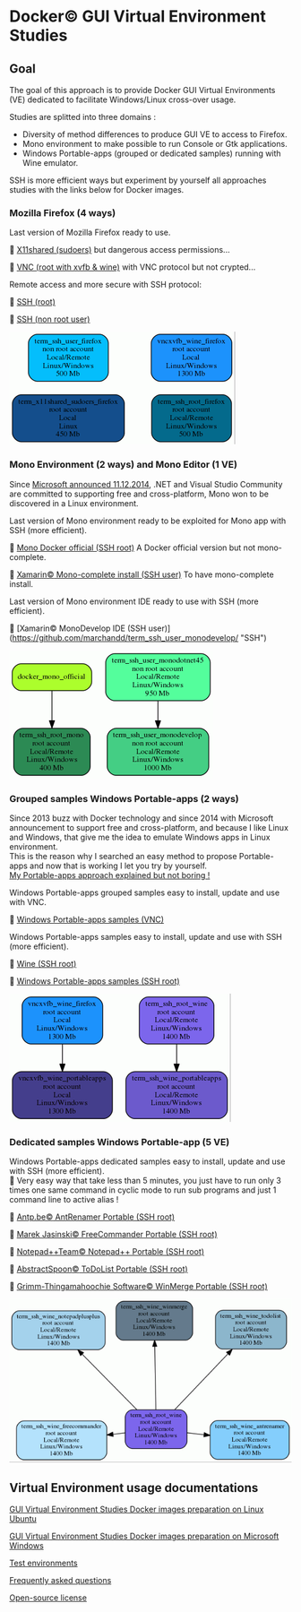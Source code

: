 # Docker:copyright: GUI Virtual Environment Studies

## Goal

The goal of this approach is to provide Docker GUI Virtual Environments (VE) dedicated to facilitate Windows/Linux cross-over usage.

Studies are splitted into three domains : 
- Diversity of method differences to produce GUI VE to access to Firefox.
- Mono environment to make possible to run Console or Gtk applications.
- Windows Portable-apps (grouped or dedicated samples) running with Wine emulator.
 
SSH is more efficient ways but experiment by yourself all approaches studies with the links below for Docker images.

### Mozilla Firefox (4 ways)

Last version of Mozilla Firefox ready to use.

:checkered_flag: [X11shared (sudoers)](https://github.com/marchandd/term_x11shared_sudoers_firefox/ "X11shared") but dangerous access permissions... 

:checkered_flag: [VNC (root with xvfb & wine)](https://github.com/marchandd/vncxvfb_wine_firefox/ "VNC") with VNC protocol but not crypted... 

Remote access and more secure with SSH protocol:

:checkered_flag: [SSH (root)](https://github.com/marchandd/term_ssh_root_firefox/ "SSH") 

:checkered_flag: [SSH (non root user)](https://github.com/marchandd/term_ssh_user_firefox/ "SSH") 

![Graph1](graph1.gif)

### Mono Environment (2 ways) and Mono Editor (1 VE)

Since [Microsoft announced 11.12.2014](http://news.microsoft.com/2014/11/12/microsoft-takes-net-open-source-and-cross-platform-adds-new-development-capabilities-with-visual-studio-2015-net-2015-and-visual-studio-online/ "Microsoft announce"), .NET and Visual Studio Community are committed to supporting free and cross-platform, Mono won to be discovered in a Linux environment.  

Last version of Mono environment ready to be exploited for Mono app with SSH (more efficient).

:checkered_flag: [Mono Docker official (SSH root)](https://github.com/marchandd/term_ssh_root_mono/ "SSH") A Docker official version but not mono-complete. 

:checkered_flag: [Xamarin:copyright: Mono-complete install (SSH user)](https://github.com/marchandd/term_ssh_user_monodotnet45/ "SSH") To have mono-complete install.

Last version of Mono environment IDE ready to use with SSH (more efficient).

:checkered_flag: [Xamarin:copyright: MonoDevelop IDE (SSH user)] (https://github.com/marchandd/term_ssh_user_monodevelop/ "SSH")

![Graph2](graph2.gif)

### Grouped samples Windows Portable-apps (2 ways)

Since 2013 buzz with Docker technology and since 2014 with Microsoft announcement to support free and cross-platform, and because I like Linux and Windows, that give me the idea to emulate Windows apps in Linux environment.  
This is the reason why I searched an easy method to propose Portable-apps and now that is working I let you try by yourself.  
[My Portable-apps approach explained but not boring !](https://github.com/marchandd/docker_index/blob/master/docs/portable-apps.md "Portable-apps")

Windows Portable-apps grouped samples easy to install, update and use with VNC.

:checkered_flag: [Windows Portable-apps samples (VNC)](https://github.com/marchandd/vncxvfb_wine_portableapps/ "VNC") 

Windows Portable-apps samples easy to install, update and use with SSH (more efficient).

:checkered_flag: [Wine (SSH root)](https://github.com/marchandd/term_ssh_root_wine/ "SSH")

:checkered_flag: [Windows Portable-apps samples (SSH root)](https://github.com/marchandd/term_ssh_wine_portableapps/ "SSH")

![Graph3](graph3.gif)

### Dedicated samples Windows Portable-app (5 VE)

Windows Portable-apps dedicated samples easy to install, update and use with SSH (more efficient).  
:star2: Very easy way that take less than 5 minutes, you just have to run only 3 times one same command in cyclic mode to run sub programs and just 1 command line to active alias !

:checkered_flag: [Antp.be:copyright: AntRenamer Portable (SSH root)](https://github.com/marchandd/term_ssh_wine_antrenamer/ "SSH") 

:checkered_flag: [Marek Jasinski:copyright: FreeCommander Portable (SSH root)](https://github.com/marchandd/term_ssh_wine_freecommander/ "SSH")  

:checkered_flag: [Notepad++Team:copyright: Notepad++ Portable (SSH root)](https://github.com/marchandd/term_ssh_wine_notepadplusplus/ "SSH") 

:checkered_flag: [AbstractSpoon:copyright: ToDoList Portable (SSH root)](https://github.com/marchandd/term_ssh_wine_todolist/ "SSH") 

:checkered_flag: [Grimm-Thingamahoochie Software:copyright: WinMerge Portable (SSH root)](https://github.com/marchandd/term_ssh_wine_winmerge/ "SSH") 

![Graph4](graph4.gif)

## Virtual Environment usage documentations

[GUI Virtual Environment Studies Docker images preparation on Linux Ubuntu](https://github.com/marchandd/docker_index/blob/master/docs/ubuntu_docker.md "Ubuntu Docker install")

[GUI Virtual Environment Studies Docker images preparation on Microsoft Windows](https://github.com/marchandd/docker_index/blob/master/docs/windows_docker.md "Windows Docker install")

[Test environments](https://github.com/marchandd/docker_index/blob/master/docs/test_environments.md "Tests")

[Frequently asked questions](https://github.com/marchandd/docker_index/blob/master/docs/faq.md "FAQ")

[Open-source license](LICENSE "License")
